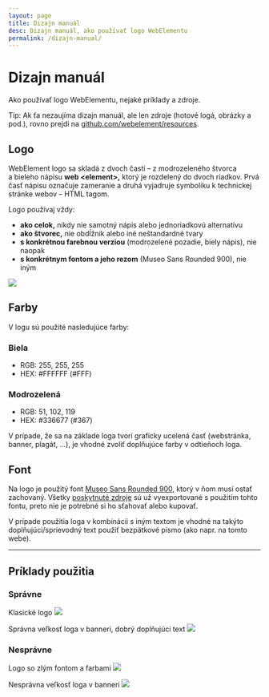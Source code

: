 ```yaml
---
layout: page
title: Dizajn manuál
desc: Dizajn manuál, ako používať logo WebElementu
permalink: /dizajn-manual/
---
```


<div class="section page design-manual">
<div class="container">

<h1>Dizajn manuál</h1>

<p>Ako používať logo WebElementu, nejaké príklady a zdroje.</p>

<p>
  Tip: Ak ťa nezaujíma dizajn manuál, ale len zdroje (hotové logá, obrázky a pod.), rovno prejdi na <a href="https://github.com/webelement/resources">github.com/webelement/resources</a>.
</p>

<h2>Logo</h2>

<div class="row">
  <div class="col-sm-9">
    <p>
      WebElement logo sa skladá z dvoch častí &ndash; z&nbsp;modrozeleného štvorca a&nbsp;bieleho nápisu <strong>web&nbsp;&lt;element&gt;,</strong> ktorý je rozdelený do dvoch riadkov. Prvá časť nápisu označuje zameranie a druhá vyjadruje symboliku k&nbsp;technickej stránke webov &ndash; HTML tagom.
    </p>
    <p>
    Logo používaj vždy:
    </p>
    <ul>
      <li><strong>ako celok,</strong> nikdy nie samotný nápis alebo jednoriadkovú alternatívu</li>
      <li><strong>ako štvorec,</strong> nie obdĺžnik alebo iné neštandardné tvary</li>
      <li><strong>s konkrétnou farebnou verziou</strong> (modrozelené pozadie, biely nápis), nie naopak</li>
      <li><strong>s konkrétnym fontom a jeho rezom</strong> (Museo Sans Rounded 900), nie iným</li>
    </ul>
  </div>
  <div class="col-sm-3">
    <img src="{{ "/images/logo-2x.png" | prepend: site.baseurl }}" class="img-responsive">
  </div>
</div>

<h2>Farby</h2>
<p>
  V logu sú použité nasledujúce farby:
</p>

<div class="row">
  <div class="col-sm-6">
    <h3>Biela</h3>
    <ul>
      <li>RGB: 255, 255, 255</li>
      <li>HEX: #FFFFFF (#FFF)</li>
    </ul>
    <div class="color-white">
    </div>
  </div>
  <div class="col-sm-6">
    <h3>Modrozelená</h3>
      <ul>
      <li>RGB: 51, 102, 119</li>
      <li>HEX: #336677 (#367)</li>
      </ul>
      <div class="color-darkgreen">
      </div>
  </div>
</div>

<p>
  V prípade, že sa na základe loga tvorí graficky ucelená časť (webstránka, banner, plagát, ...), je vhodné zvoliť doplňujúce farby v&nbsp;odtieňoch loga.
</p>

<h2>Font</h2>
<p>
  Na logo je použitý font <a href="https://typekit.com/fonts/museo-sans-rounded">Museo Sans Rounded 900</a>, ktorý v ňom musí ostať zachovaný. Všetky <a href="https://github.com/webelement/resources">poskytnuté zdroje</a> sú už vyexportované s&nbsp;použitím tohto fontu, preto nie je potrebné si ho sťahovať alebo kupovať.
</p>
<p>
V prípade použitia loga v kombinácii s&nbsp;iným textom je vhodné na takýto doplňujúci/sprievodný text použiť bezpätkové písmo (ako napr. na tomto webe).
</p>

<hr>

<h2>Príklady použitia</h2>
<p>
</p>

<div class="row">
  <div class="col-sm-6">
    <h3>Správne</h3>
    <p>
    Klasické logo
    <img src="{{ "/images/logo.png" | prepend: site.baseurl }}" class="img-responsive">
    </p>
    <p>
      Správna veľkosť loga v banneri, dobrý doplňujúci text
        <img src="{{ "/images/banner-ok.png" | prepend: site.baseurl }}" class="img-responsive usage-example">
    </p>
  </div>
  <div class="col-sm-6">
    <h3>Nesprávne</h3>
    <p>
    Logo so zlým fontom a farbami
    <img src="{{ "/images/logo-bad-example.png" | prepend: site.baseurl }}" class="img-responsive">
    </p>
    <p>
      Nesprávna veľkosť loga v banneri
            <img src="{{ "/images/banner-bad-example.png" | prepend: site.baseurl }}" class="img-responsive usage-example">
        </p>
  </div>
</div>


</div>
</div>